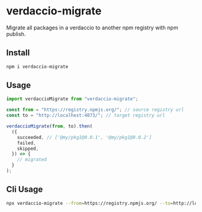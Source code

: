 # verdaccio-migrate

Migrate all packages in a verdaccio to another npm registry with npm publish.

## Install

```bash
npm i verdaccio-migrate
```

## Usage

```typescript
import verdaccioMigrate from "verdaccio-migrate";

const from = "https://registry.npmjs.org/"; // source registry url
const to = "http://localhost:4873/"; // target registry url

verdaccioMigrate(from, to).then(
  ({
    succeeded, // ['@my/pkg1@0.0.1', '@my/pkg1@0.0.2']
    failed,
    skipped,
  }) => {
    // migrated
  }
);
```

## Cli Usage

```bash
npx verdaccio-migrate --from=https://registry.npmjs.org/ --to=http://localhost:4873/
```
